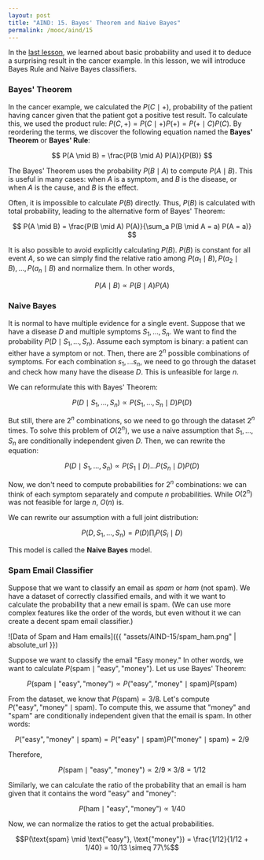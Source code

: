```yaml
---
layout: post
title: "AIND: 15. Bayes' Theorem and Naive Bayes"
permalink: /mooc/aind/15
---
```


In the [last lesson](/mooc/aind/14), we learned about basic probability and used it to deduce a surprising result in the cancer example. In this lesson, we will introduce Bayes Rule and Naive Bayes classifiers.

### Bayes' Theorem

In the cancer example, we calculated the $P(C \mid +)$, probability of the patient having cancer given that the patient got a positive test result. To calculate this, we used the product rule: $P(C, +) = P(C \mid +) P(+) = P(+ \mid C) P(C)$. By reordering the terms, we discover the following equation named the **Bayes' Theorem** or **Bayes' Rule**:

$$ P(A \mid B) = \frac{P(B \mid A) P(A)}{P(B)} $$

The Bayes' Theorem uses the probability $P(B \mid A)$ to compute $P(A \mid B)$. This is  useful in many cases: when $A$ is a symptom, and $B$ is the disease, or when $A$ is the cause, and $B$ is the effect.

Often, it is impossible to calculate $P(B)$ directly. Thus, $P(B)$ is calculated with total probability, leading to the alternative form of Bayes' Theorem:

$$ P(A \mid B) = \frac{P(B \mid A) P(A)}{\sum_a P(B \mid A = a) P(A = a)} $$

It is also possible to avoid explicitly calculating $P(B)$. $P(B)$ is constant for all event $A$, so we can simply find the relative ratio among $P(a_1 \mid B), P(a_2 \mid B), \ldots, P(a_n \mid B)$ and normalize them. In other words,

$$P(A \mid B) \propto P(B \mid A) P(A)$$

### Naive Bayes

It is normal to have multiple evidence for a single event. Suppose that we have a disease $D$ and multiple symptoms $S_1, \ldots, S_n$.  We want to find the probability $P(D \mid S_1, \ldots, S_n)$. Assume each symptom is binary: a patient can either have a symptom or not. Then, there are $2^n$ possible combinations of symptoms. For each combination $s_1, \ldots s_n$, we need to go through the dataset and check how many have the disease $D$.  This is unfeasible for large $n$.

We can reformulate this with Bayes' Theorem:

$$ P(D \mid S_1, \ldots, S_n) \propto P(S_1, \ldots, S_n \mid D) P(D)$$

But still, there are $2^n$ combinations, so we need to go through the dataset $2^n$ times. To solve this problem of $O(2^n)$, we use a naive assumption that $S_1, \ldots, S_n$ are conditionally independent given $D$. Then, we can rewrite the equation:

$$ P(D \mid S_1, \ldots, S_n) \propto P(S_1 \mid D) \ldots P(S_n \mid D) P(D) $$

Now, we don't need to compute probabilities for $2^n$ combinations: we can think of each symptom separately and compute $n$ probabilities. While $O(2^n)$ was not feasible for large $n$, $O(n)$ is.

We can rewrite our assumption with a full joint distribution:

$$ P(D, S_1, \ldots, S_n) = P(D) \prod_i P(S_i \mid D)$$

This model is called the **Naive Bayes** model.

### Spam Email Classifier

Suppose that we want to classify an email as *spam* or *ham* (not spam). We have a dataset of correctly classified emails, and with it we want to calculate the probability that a new email is spam. (We can use more complex features like the order of the words, but even without it we can create a decent spam email classifier.)

![Data of Spam and Ham emails]({{ "assets/AIND-15/spam_ham.png" | absolute_url }})

Suppose we want to classify the email "Easy money." In other words, we want to calculate $P(\text{spam} \mid \text{"easy"}, \text{"money"})$. Let us use Bayes' Theorem:

$$ P(\text{spam} \mid \text{"easy"}, \text{"money"}) \propto P(\text{"easy"}, \text{"money"} \mid \text{spam}) P(\text{spam}) $$

From the dataset, we know that $P(\text{spam}) = 3/8$. Let's compute $P(\text{"easy"}, \text{"money"} \mid \text{spam})$. To compute this, we assume that "money" and "spam" are conditionally independent given that the email is spam. In other words:

$$P(\text{"easy"}, \text{"money"} \mid \text{spam}) = P(\text{"easy"} \mid \text{spam}) P(\text{"money"} \mid \text{spam}) = 2 / 9$$

Therefore,

$$ P(\text{spam} \mid \text{"easy"}, \text{"money"}) \propto 2/9 \times 3/8 = 1/12$$

Similarly, we can calculate the ratio of the probability that an email is ham given that it contains the word "easy" and "money":

$$P(\text{ham} \mid \text{"easy"}, \text{"money"}) \propto 1/40$$ 

Now, we can normalize the ratios to get the actual probabilities.

$$P(\text{spam} \mid \text{"easy"}, \text{"money"}) = \frac{1/12}{1/12 + 1/40} = 10/13 \simeq 77\%$$


